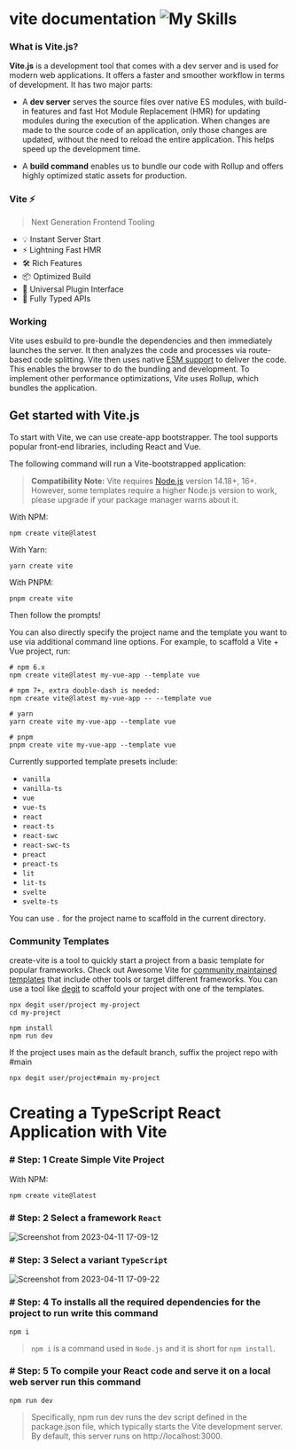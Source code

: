 # vite documentation ![My Skills](https://skillicons.dev/icons?i=vite)

### What is Vite.js?
**Vite.js** is a development tool that comes with a dev server and is used for modern web applications. It offers a faster and smoother workflow in terms of development. It has two major parts:
- A **dev server** serves the source files over native ES modules, with build-in features and fast Hot Module Replacement (HMR) for updating modules during the execution of the application. When changes are made to the source code of an application, only those changes are updated, without the need to reload the entire application. This helps speed up the development time.

- A **build command** enables us to bundle our code with Rollup and offers highly optimized static assets for production.

### Vite :zap:
>Next Generation Frontend Tooling

- :bulb: Instant Server Start
- :zap: Lightning Fast HMR
- :hammer_and_wrench: Rich Features
- :package: Optimized Build
- :nut_and_bolt: Universal Plugin Interface
- :key: Fully Typed APIs

### Working
Vite uses esbuild to pre-bundle the dependencies and then immediately launches the server. It then analyzes the code and processes via route-based code splitting. Vite then uses native <ins>ESM support</ins> to deliver the code. This enables the browser to do the bundling and development. To implement other performance optimizations, Vite uses Rollup, which bundles the application. 

## Get started with Vite.js
To start with Vite, we can use create-app bootstrapper. The tool supports popular front-end libraries, including React and Vue.

The following command will run a Vite-bootstrapped application:
> **Compatibility Note:** Vite requires [Node.js](https://nodejs.org/en) version 14.18+, 16+. However, some templates require a higher Node.js version to work, please upgrade if your package manager warns about it.

With NPM:
```
npm create vite@latest
```
With Yarn:
```
yarn create vite
```
With PNPM:
```
pnpm create vite
```
Then follow the prompts!

You can also directly specify the project name and the template you want to use via additional command line options. For example, to scaffold a Vite + Vue project, run:
```
# npm 6.x
npm create vite@latest my-vue-app --template vue

# npm 7+, extra double-dash is needed:
npm create vite@latest my-vue-app -- --template vue

# yarn
yarn create vite my-vue-app --template vue

# pnpm
pnpm create vite my-vue-app --template vue
```
Currently supported template presets include:

- `vanilla`
- `vanilla-ts`
- `vue`
- `vue-ts`
- `react`
- `react-ts`
- `react-swc`
- `react-swc-ts`
- `preact`
- `preact-ts`
- `lit`
- `lit-ts`
- `svelte`
- `svelte-ts`

You can use `.` for the project name to scaffold in the current directory.

### Community Templates

create-vite is a tool to quickly start a project from a basic template for popular frameworks. Check out Awesome Vite for [community maintained templates](https://github.com/vitejs/awesome-vite#templates) that include other tools or target different frameworks. You can use a tool like [degit](https://github.com/Rich-Harris/degit) to scaffold your project with one of the templates.
```
npx degit user/project my-project
cd my-project

npm install
npm run dev
```
If the project uses main as the default branch, suffix the project repo with #main
```
npx degit user/project#main my-project
```

# Creating a TypeScript React Application with Vite
### **# Step: 1** Create Simple Vite Project
With NPM:
```
npm create vite@latest
```
### **# Step: 2** Select a framework `React`
![Screenshot from 2023-04-11 17-09-12](https://user-images.githubusercontent.com/122254160/231153424-55df09e7-99b1-4dbe-8bdb-43c858ab63c3.png)

### **# Step: 3** Select a variant `TypeScript`
![Screenshot from 2023-04-11 17-09-22](https://user-images.githubusercontent.com/122254160/231153667-dcf1ad87-979f-4a36-ae6f-5bafd43075ff.png)

### **# Step: 4** To installs all the required dependencies for the project to run write this command
```
npm i
```
>`npm i` is a command used in `Node.js` and it is short for `npm install`.

### **# Step: 5** To compile your React code and serve it on a local web server run this command
```
npm run dev
```
>Specifically, npm run dev runs the dev script defined in the package.json file, which typically starts the Vite development server. By default, this server runs on http://localhost:3000.
